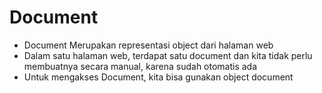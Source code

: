 # Document

- Document Merupakan representasi object dari halaman web
- Dalam satu halaman web, terdapat satu document dan kita tidak perlu membuatnya secara manual, karena sudah otomatis ada
- Untuk mengakses Document, kita bisa gunakan object document